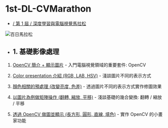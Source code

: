 # 1st-DL-CVMarathon

- [/ 第 1 屆 / 深度學習與電腦視覺馬拉松](https://cvdl.cupoy.com/alltasks)

![百日馬拉松](https://cvdl.cupoy.com/images/learnWithCoachLogin.png)


- ## 1. 基礎影像處理

1. [OpenCV 簡介 + 顯示圖片](https://nbviewer.jupyter.org/github/jshuang0520/1st-DL-CVMarathon/blob/master/homework/Day_001_HW/Day_001_HW.ipynb) - 入門電腦視覺領域的重要套件: OpenCV

2. [Color presentation 介紹 (RGB, LAB, HSV)](https://nbviewer.jupyter.org/github/jshuang0520/1st-DL-CVMarathon/blob/master/homework/Day_002_HW/Day_002_HW.ipynb) - 淺談圖片不同的表示方式

3. [顏色相關的預處理 (改變亮度, 色差)](https://nbviewer.jupyter.org/github/jshuang0520/1st-DL-CVMarathon/blob/master/homework/Day_003_HW/Day_003_HW.ipynb) - 透過圖片不同的表示方式實作修圖效果

4. [以圖片為例做矩陣操作 (翻轉, 縮放, 平移)](https://nbviewer.jupyter.org/github/jshuang0520/1st-DL-CVMarathon/blob/master/homework/Day_004_HW/Day_004_HW.ipynb) - 淺談基礎的幾合變換: 翻轉 / 縮放 / 平移

5. [透過 OpenCV 做圖並顯示 (長方形, 圓形, 直線, 填色)](https://nbviewer.jupyter.org/github/jshuang0520/1st-DL-CVMarathon/blob/master/homework/Day_005_HW/Day_005_HW.ipynb) - 實作 OpenCV 的小畫家功能

